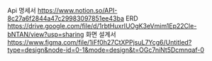

Api 명세서
https://www.notion.so/API-8c27a6f2844a47c29983097851ee43ba
ERD
https://drive.google.com/file/d/1rbtHuxrIUOgK3eVmim1Ep22Cle-bNTAN/view?usp=sharing
화면 설계서
https://www.figma.com/file/1iFf0h27CtXPPjsuL7Ycg6/Untitled?type=design&node-id=0-1&mode=design&t=OGc7niNt5Dcmnqaf-0
